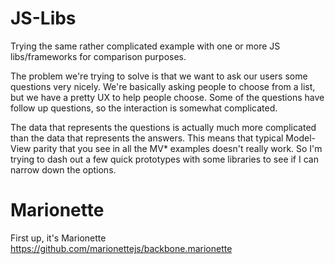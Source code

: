 JS-Libs
=======

Trying the same rather complicated example with one or more JS libs/frameworks for comparison purposes.


The problem we're trying to solve is that we want to ask our users some questions very nicely. We're basically asking people to choose from a list, but we have a pretty UX to help people choose. Some of the questions have follow up questions, so the interaction is somewhat complicated. 

The data that represents the questions is actually much more complicated than the data that represents the answers. This means that typical Model-View parity that you see in all the MV* examples doesn't really work. So I'm trying to dash out a few quick prototypes with some libraries to see if I can narrow down the options.


# Marionette
First up, it's Marionette https://github.com/marionettejs/backbone.marionette
